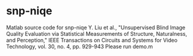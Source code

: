 # snp-niqe
Matlab source code for snp-niqe
Y. Liu et al., "Unsupervised Blind Image Quality Evaluation via Statistical Measurements of Structure, Naturalness, and Perception," IEEE Transactions on Circuits and Systems for Video Technology, vol. 30, no. 4, pp. 929-943
Please run demo.m
